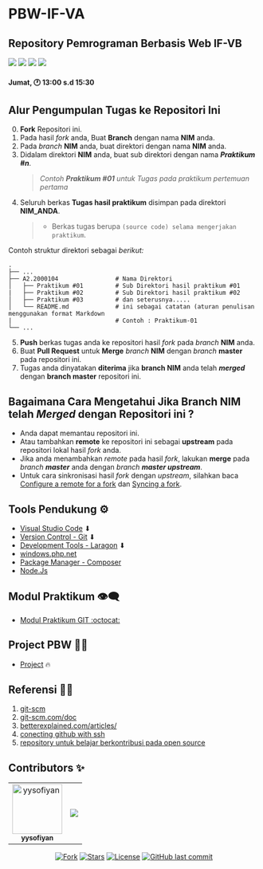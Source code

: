 # PBW-IF-VA
## Repository Pemrograman Berbasis Web IF-VB


<p align="left">
<a href="#"><img src="https://komarev.com/ghpvc/?username=PBW-IF-VB&color=blueviolet"></a>
<a href="#"><img src="https://img.shields.io/github/issues-pr/Pemrograman-Berbasis-Web/PBW-IF-VB?style=flat-square"></a>
<a href="#"><img src="https://img.shields.io/github/repo-size/Pemrograman-Berbasis-Web/PBW-IF-VB?style=flat-square"></a>
<a href="#"><img src="https://img.shields.io/github/commit-activity/w/Pemrograman-Berbasis-Web/PBW-IF-VB?style=flat-square"></a>
</p>

#### Jumat, 🕐 13:00 s.d 15:30

## Alur Pengumpulan Tugas ke Repositori Ini

0. **Fork** Repositori ini.
1.  Pada hasil _fork_ anda, Buat **Branch** dengan nama **NIM** anda.
2. Pada _branch_ **NIM** anda, buat direktori dengan nama **NIM** anda.
3. Didalam direktori **NIM** anda, buat sub direktori dengan nama _**Praktikum #n**_.
   > _Contoh **Praktikum #01** untuk Tugas pada praktikum pertemuan pertama_
4. Seluruh berkas **Tugas hasil praktikum** disimpan pada direktori **NIM_ANDA**.
   > - Berkas tugas berupa `(source code) selama mengerjakan praktikum`.

Contoh struktur direktori sebagai *berikut:*

    .
    ├── ...
    ├── A2.2000104                # Nama Direktori
    │   ├── Praktikum #01         # Sub Direktori hasil praktikum #01
    |   ├── Praktikum #02         # Sub Direktori hasil praktikum #02
    │   ├── Praktikum #03         # dan seterusnya.....
    │   └── README.md             # ini sebagai catatan (aturan penulisan menggunakan format Markdown
    |                             # Contoh : Praktikum-01
    └── ...

5. **Push** berkas tugas anda ke repositori hasil _fork_ pada _branch_ **NIM** anda.
6. Buat **Pull Request** untuk **Merge** _branch_ **NIM** dengan _branch_ **master** pada repositori ini.
7. Tugas anda dinyatakan **diterima** jika **branch NIM** anda telah _**merged**_ dengan **branch master** repositori ini.

## Bagaimana Cara Mengetahui Jika **Branch NIM** telah _**Merged**_ dengan Repositori ini ?

- Anda dapat memantau repositori ini.
- Atau tambahkan **remote** ke repositori ini sebagai **upstream** pada repositori lokal hasil _fork_ anda.
- Jika anda menambahkan _remote_ pada hasil _fork_, lakukan **merge** pada _branch **master**_ anda dengan _branch **master upstream**_.
- Untuk cara sinkronisasi hasil _fork_ dengan _upstream_, silahkan baca [Configure a remote for a fork](https://help.github.com/en/articles/configuring-a-remote-for-a-fork) dan [Syncing a fork](https://help.github.com/en/articles/syncing-a-fork).


## Tools Pendukung ⚙️

- [Visual Studio Code](https://code.visualstudio.com) ⬇
- [Version Control - Git](https://git-scm.com/downloads) ⬇
- [Development Tools - Laragon](https://laragon.org/download/) ⬇
- [windows.php.net](https://windows.php.net/downloads/releases/)
- [Package Manager - Composer](https://getcomposer.org/Composer-Setup.exe)
- [Node.Js](https://nodejs.org/en/download/package-manager)

## Modul Praktikum 👁‍🗨

- [Modul Praktikum GIT :octocat:](https://github.com/SI4019/Panduan-Praktikum-SI4019/tree/main/1-Panduan-GIT)

## Project PBW 👨‍💻

- [Project](#) 🔥

## Referensi 🕵️‍♂️

1. [git-scm](https://git-scm.com/book/id/v2/Memulai-Dasar-dasar-Git)
2. [git-scm.com/doc](https://git-scm.com/doc)
3. [betterexplained.com/articles/](https://betterexplained.com/articles/intro-to-distributed-version-control-illustrated/)
4. [conecting github with ssh](https://help.github.com/en/github/authenticating-to-github/connecting-to-github-with-ssh)
5. [repository untuk belajar berkontribusi pada open source](https://github.com/firstcontributions/first-contributions)


## Contributors ✨

<!-- ALL-CONTRIBUTORS-LIST:START - Do not remove or modify this section -->
<!-- prettier-ignore-start -->
<!-- markdownlint-disable -->
<!-- Jika anda ingin memasukan Profil di list contributor: cantumkan NAMA LENGKAP,PHOTO ASLI & LINK REPOSITORI ANDA kemudian menirim pull request-->
<!-- Perhatikan baris kode penulisan contributor dibawah ini -->
<table>
  <tr>
    <td align="center"><a href="#"><img src="https://avatars0.githubusercontent.com/u/34052001?s=460&v=4" width="100px;"
        alt="yysofiyan" /><br /><sub><b>yysofiyan</b></sub></a><br /><a</a></td>
    <td align="center"><a href="https://github.com/Pemrograman-Berbasis-Web/PBW-IF-VB/graphs/contributors"><img src="https://contrib.rocks/image?repo=Pemrograman-Berbasis-Web/PBW-IF-VB" /></a>
  </tr>
</table>

<!-- markdownlint-enable -->
<!-- prettier-ignore-end -->
<!-- ALL-CONTRIBUTORS-LIST:END -->


<p align="center">
<a href="#"><img src="https://img.shields.io/github/forks/Pemrograman-Berbasis-Web/PBW-IF-VB?label=fork&style=social"alt="Fork"></a>
<a href="#"><img src="https://img.shields.io/github/contributors/Pemrograman-Berbasis-Web/PBW-IF-VB" alt="Stars"></a>
<a href="#"><img src="https://poser.pugx.org/laravel/framework/license.svg" alt="License"></a>
<a href="#"><img alt="GitHub last commit" src="https://img.shields.io/github/last-commit/Pemrograman-Berbasis-Web/PBW-IF-VB"></a>
